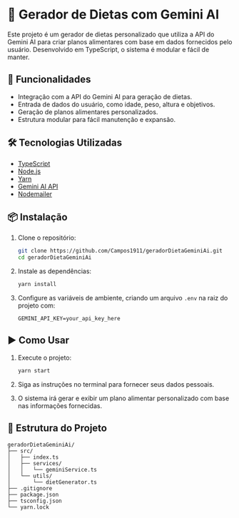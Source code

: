 # 🥗 Gerador de Dietas com Gemini AI

Este projeto é um gerador de dietas personalizado que utiliza a API do Gemini AI para criar planos alimentares com base em dados fornecidos pelo usuário. Desenvolvido em TypeScript, o sistema é modular e fácil de manter.

## 🚀 Funcionalidades

- Integração com a API do Gemini AI para geração de dietas.
- Entrada de dados do usuário, como idade, peso, altura e objetivos.
- Geração de planos alimentares personalizados.
- Estrutura modular para fácil manutenção e expansão.

## 🛠️ Tecnologias Utilizadas

- [TypeScript](https://www.typescriptlang.org/)
- [Node.js](https://nodejs.org/)
- [Yarn](https://yarnpkg.com/)
- [Gemini AI API](https://ai.google.dev/)
- [Nodemailer](https://www.nodemailer.com/)

## 📦 Instalação

1. Clone o repositório:

   ```bash
   git clone https://github.com/Campos1911/geradorDietaGeminiAi.git
   cd geradorDietaGeminiAi
   ```

2. Instale as dependências:

   ```bash
   yarn install
   ```

3. Configure as variáveis de ambiente, criando um arquivo `.env` na raiz do projeto com:

   ```env
   GEMINI_API_KEY=your_api_key_here
   ```

## ▶️ Como Usar

1. Execute o projeto:

   ```bash
   yarn start
   ```

2. Siga as instruções no terminal para fornecer seus dados pessoais.

3. O sistema irá gerar e exibir um plano alimentar personalizado com base nas informações fornecidas.

## 📁 Estrutura do Projeto

```
geradorDietaGeminiAi/
├── src/
│   ├── index.ts
│   ├── services/
│   │   └── geminiService.ts
│   └── utils/
│       └── dietGenerator.ts
├── .gitignore
├── package.json
├── tsconfig.json
└── yarn.lock
```

